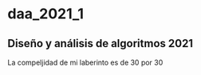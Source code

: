 # daa_2021_1
## Diseño y análisis de algoritmos 2021

La compeljidad de mi laberinto es de 30 por 30
